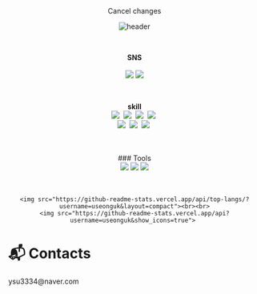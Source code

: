 <div align="center">Cancel changes

![header](https://capsule-render.vercel.app/api?type=waving&color=6FADCF&height=300&section=header&text=welcome%20&fontSize=90&animation=fadeIn&fontAlignY=38&desc=My%20Github%20Page&descAlignY=51&descAlign=62)

</div>
<br>

<p align="center">
    <strong>SNS</strong><br><br>
    <a href="https://www.instagram.com/seonguk391/" target="_blank"><img src="https://img.shields.io/badge/Instagram-E4405F?style=flat-square&logo=Instagram&logoColor=white"/></a>
<img src="https://img.shields.io/badge/Github-181717?style=flat-round&logo=Github&logoColor=white"/>
</p>

<br>
<p align="center">
<strong>skill</strong>
<br>
<img src="https://img.shields.io/badge/Python-3766AB?style=flat-square&logo=Python&logoColor=white"/></a>&nbsp 
<img src="https://img.shields.io/badge/C-A8B9CC?style=flat-square&logo=C&logoColor=white"/></a>&nbsp 
<img src="https://img.shields.io/badge/Oracle-ㄹ80000?style=flat-square&logo=Oracle&logoColor=white"/></a>&nbsp 
<img src="https://img.shields.io/badge/Flutter-02569B?style=flat-square&logo=Flutter&logoColor=white"/></a>&nbsp 
<br>
<img src="https://img.shields.io/badge/HTML-E34F26?style=flat-square&logo=HTML5&logoColor=white"/></a>&nbsp 
<img src="https://img.shields.io/badge/CSS-1572B6?style=flat-square&logo=CSS3&logoColor=white"/></a>&nbsp
<img src="https://img.shields.io/badge/JavaScript-F7DF1E?style=flat-square&logo=javascript&logoColor=white"/></a>&nbsp 
</p>
<br><br>
<div align="center">
    ### Tools
    <br>
     <img src="https://img.shields.io/badge/eclipse IDE-2c2255?style=flat&logo=eclipse IDE&logoColor=white"/>
     <img src="https://img.shields.io/badge/GitHub-181717?style=flat&logo=GitHub&logoColor=white"/>
     <img src="https://img.shields.io/badge/Visual Studio Code-007ACC?style=flat&logo=Visual Studio Code&logoColor=white"/>
</div>
<br><br>
<div align="center">
    
    <img src="https://github-readme-stats.vercel.app/api/top-langs/?username=useonguk&layout=compact"><br><br>
    <img src="https://github-readme-stats.vercel.app/api?username=useonguk&show_icons=true"> 
    
</div>
 
# :mailbox_with_mail: Contacts
<p>ysu3334@naver.com</p>
